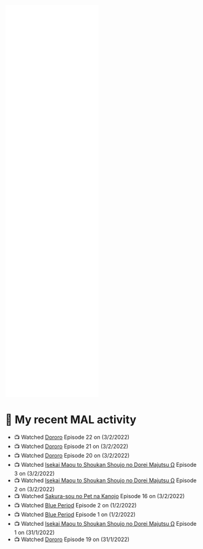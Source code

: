 ![Metrics](https://github.com/noxan-dev/noxan-dev/blob/main/github-metrics.svg)

# 🌸 My recent MAL activity

<!-- MAL_ACTIVITY:start -->

- 📺 Watched [Dororo](https://myanimelist.net/anime/37520) Episode 22 on (3/2/2022)
- 📺 Watched [Dororo](https://myanimelist.net/anime/37520) Episode 21 on (3/2/2022)
- 📺 Watched [Dororo](https://myanimelist.net/anime/37520) Episode 20 on (3/2/2022)
- 📺 Watched [Isekai Maou to Shoukan Shoujo no Dorei Majutsu Ω](https://myanimelist.net/anime/41623) Episode 3 on (3/2/2022)
- 📺 Watched [Isekai Maou to Shoukan Shoujo no Dorei Majutsu Ω](https://myanimelist.net/anime/41623) Episode 2 on (3/2/2022)
- 📺 Watched [Sakura-sou no Pet na Kanojo](https://myanimelist.net/anime/13759) Episode 16 on (3/2/2022)
- 📺 Watched [Blue Period](https://myanimelist.net/anime/46352) Episode 2 on (1/2/2022)
- 📺 Watched [Blue Period](https://myanimelist.net/anime/46352) Episode 1 on (1/2/2022)
- 📺 Watched [Isekai Maou to Shoukan Shoujo no Dorei Majutsu Ω](https://myanimelist.net/anime/41623) Episode 1 on (31/1/2022)
- 📺 Watched [Dororo](https://myanimelist.net/anime/37520) Episode 19 on (31/1/2022)

<!-- MAL_ACTIVITY:end -->
